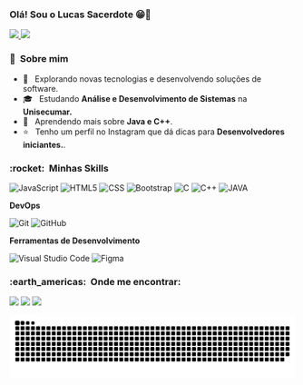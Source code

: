 ### Olá! Sou o Lucas Sacerdote 😁👋



<a href="https://github.com/Lsacerdote">
  <img height="180em" src="https://github-readme-stats.vercel.app/api?username=LSacerdote&theme=dracula&show_icons=true" />
   <img height="180em" src="https://github-readme-stats.vercel.app/api/top-langs/?username=LSacerdote&layout=compact&langs_count=16&theme=tokyonight"/>
</a>

<br/>

<h3> 🤴 &nbsp;Sobre mim </h3>

- 🤔 &nbsp; Explorando novas tecnologias e desenvolvendo soluções de software.
- 🎓 &nbsp; Estudando **Análise e Desenvolvimento de Sistemas** na **Unisecumar.**
- 🌱 &nbsp; Aprendendo mais sobre **Java e C++**.
- ⭐ &nbsp; Tenho um perfil no Instagram que dá dicas para **Desenvolvedores iniciantes.**.


<h3> :rocket: &nbsp;Minhas Skills </h3>

  ![JavaScript](https://img.shields.io/badge/JavaScript-323330?style=for-the-badge&logo=javascript&logoColor=F7DF1E)
  ![HTML5](https://img.shields.io/badge/HTML5-E34F26?style=for-the-badge&logo=html5&logoColor=white)
  ![CSS](https://img.shields.io/badge/CSS3-1572B6?style=for-the-badge&logo=css3&logoColor=white)
  ![Bootstrap](https://img.shields.io/badge/Bootstrap-563D7C?style=for-the-badge&logo=bootstrap&logoColor=white)
  ![C](https://img.shields.io/badge/C-00599C?style=for-the-badge&logo=c&logoColor=white)
  ![C++](https://img.shields.io/badge/C%2B%2B-00599C?style=for-the-badge&logo=c%2B%2B&logoColor=white)
  ![JAVA](https://img.shields.io/badge/Java-ED8B00?style=for-the-badge&logo=java&logoColor=white)
  
  


**DevOps**

  ![Git](https://img.shields.io/badge/-Git-333333?style=flat&logo=git)
  ![GitHub](https://img.shields.io/badge/-GitHub-333333?style=flat&logo=github)


**Ferramentas de Desenvolvimento**

  ![Visual Studio Code](https://img.shields.io/badge/-Visual%20Studio%20Code-333333?style=flat&logo=visual-studio-code&logoColor=007ACC)
  ![Figma](https://img.shields.io/badge/-Figma-333333?style=flat&logo=figma&logoColor=007ACC)



<h3> :earth_americas: &nbsp;Onde me encontrar: </h3> 
<p align="left">
 

  <a href="https://www.linkedin.com/in/lucas-sacerdote-3a6b8a240/"  alt="Linkedin">
  <img src="https://img.shields.io/badge/-Linkedin-0e76a8?style=flat-square&logo=Linkedin&logoColor=white&link=https://www.linkedin.com/in/LSacerdote" ></a>

<a href="https://api.whatsapp.com/send?phone=5511984379284&text=Ol%C3%A1%20Lucas!%20Tudo%20bem%20?%0AVi%20seu%20perfil%20no%20Github."  alt="WhatsApp">
  <img src="https://img.shields.io/badge/-WhatsApp-25d366?style=flat-square&labelColor=25d366&logo=whatsapp&logoColor=white&link=https://wa.me/5511984379284"></a>
  <a href="https://www.instagram.com/ls.code_/"  alt="Instagram">
  <img src="https://img.shields.io/badge/-Instagram-DF0174?style=flat-square&labelColor=DF0174&logo=instagram&logoColor=white&link=https://www.instagram.com/ls.code_/"></a>
</p>  

<picture>
  <source
    media="(prefers-color-scheme: dark)"
    srcset="
      https://raw.githubusercontent.com/platane/snk/output/github-contribution-grid-snake-dark.svg
    "
  />
  <source
    media="(prefers-color-scheme: light)"
    srcset="
      https://raw.githubusercontent.com/platane/snk/output/github-contribution-grid-snake.svg
    "
  />
  <img
    alt="github contribution grid snake animation"
    src="https://raw.githubusercontent.com/platane/snk/output/github-contribution-grid-snake.svg"
  />
</picture>


